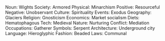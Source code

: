 Noun: Wights
Society: Armored
Physical: Minarchism
Positive: Resourceful
Negative: Unobservant
Culture: Spirituality
Events: Exodus
Geography: Glaciers
Religion: Gnosticism
Economics: Market socialism
Diets: Hematophagous
Tech: Medieval
Nature: Nurturing
Conflict: Mediation
Occupations: Gatherer
Symbols: Serpent
Architecture: Underground city
Language: Hieroglyphic
Fashion: Beaded
Laws: Communal